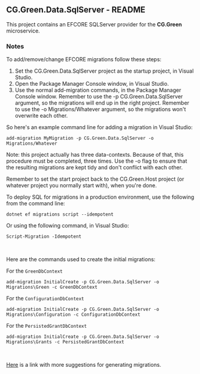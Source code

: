 
## CG.Green.Data.SqlServer - README

This project contains an EFCORE SQLServer provider for the **CG.Green** microservice.

### Notes

To add/remove/change EFCORE migrations follow these steps:
    
1. Set the CG.Green.Data.SqlServer project as the startup project, in Visual Studio.
2. Open the Package Manager Console window, in Visual Studio.
3. Use the normal add-migration commands, in the Package Manager Console window. Remember to use the -p CG.Green.Data.SqlServer argument, so the migrations will end up in the right project. Remember to use the -o Migrations/Whatever argument, so the migrations won't overwrite each other.

So here's an example command line for adding a migration in Visual Studio: 

```
add-migration MyMigration -p CG.Green.Data.SqlServer -o Migrations/Whatever
```
Note: this project actually has three data-contexts. Because of that, this procedure must be completed, three times. Use the -o flag to ensure that the resulting migrations are kept tidy and don't conflict with each other.

Remember to set the start project back to the CG.Green.Host project (or whatever project you normally start with), when you're done.

To deploy SQL for migrations in a production environment, use the following from the command line:

```
dotnet ef migrations script --idempotent
```

Or using the following command, in Visual Studio:

```
Script-Migration -Idempotent
```

<br />

Here are the commands used to create the initial migrations:

For the `GreenDbContext`
```
add-migration InitialCreate -p CG.Green.Data.SqlServer -o Migrations\Green -c GreenDbContext
```

For the `ConfigurationDbContext`
```
add-migration InitialCreate -p CG.Green.Data.SqlServer -o Migrations\Configuration -c ConfigurationDbContext
```

For the `PersistedGrantDbContext`
```
add-migration InitialCreate -p CG.Green.Data.SqlServer -o Migrations\Grants -c PersistedGrantDbContext
```

<br />

[Here](https://learn.microsoft.com/en-us/ef/core/managing-schemas/migrations/applying?tabs=vs) is a link with more suggestions for generating migrations.
